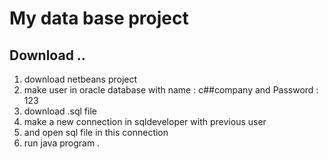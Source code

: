 # My data base project 

## Download .. 

1. download netbeans project 
2. make user in oracle database with name : c##company and Password : 123
3. download .sql file
4. make a new connection in sqldeveloper with previous user
5. and open sql file in this connection 
6. run java program .
